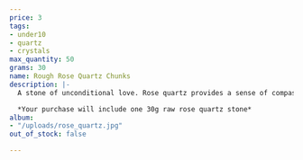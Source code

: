```yaml
---
price: 3
tags:
- under10
- quartz
- crystals
max_quantity: 50
grams: 30
name: Rough Rose Quartz Chunks
description: |-
  A stone of unconditional love. Rose quartz provides a sense of compassion, enhancing self-love, and a very nurturing energy. Perfect for anyone needing a little extra love or support.

  *Your purchase will include one 30g raw rose quartz stone*
album:
- "/uploads/rose_quartz.jpg"
out_of_stock: false

---
```

